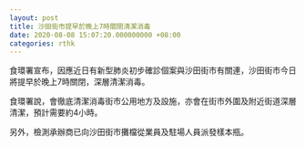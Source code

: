 ```yaml
---
layout: post
title: 沙田街市提早於晚上7時關閉清潔消毒
date: 2020-08-08 15:07:20.000000000 +08:00
categories: rthk
---
```


食環署宣布，因應近日有新型肺炎初步確診個案與沙田街巿有關連，沙田街市今日將提早於晚上7時關閉，深層清潔消毒。

食環署說，會徹底清潔消毒街市公用地方及設施，亦會在街巿外圍及附近街道深層清潔，預計需要約4小時。

另外，檢測承辦商已向沙田街市攤檔從業員及駐場人員派發樣本瓶。
